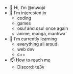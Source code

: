 - 👋 Hi, I’m @mwojd
- 👀 I’m interested in
  - coding
  - games
  - osu! and osu! once again
  - anime, manga, manhwa
- 🌱 I’m currently learning
  - everything all aroud
  - web dev
  - c++
- 📫 How to reach me 
  - Discord: te3v
